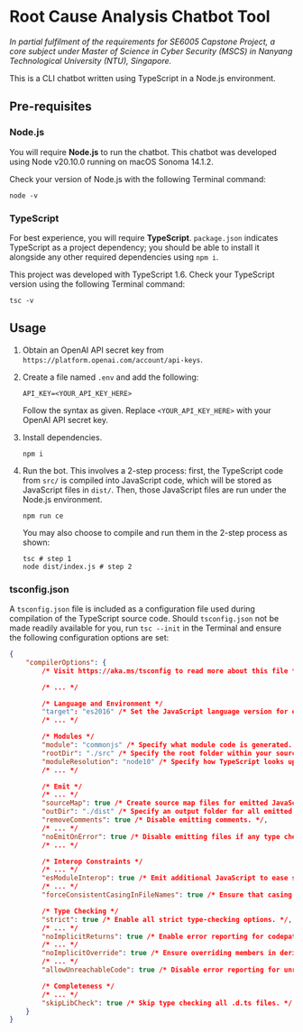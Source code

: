 # Root Cause Analysis Chatbot Tool

_In partial fulfilment of the requirements for SE6005 Capstone Project, a core subject under Master of Science in Cyber Security (MSCS) in Nanyang Technological University (NTU), Singapore._

This is a CLI chatbot written using TypeScript in a Node.js environment.

## Pre-requisites

### Node.js

You will require **Node.js** to run the chatbot.
This chatbot was developed using Node v20.10.0 running on macOS Sonoma 14.1.2.

Check your version of Node.js with the following Terminal command:

```shell
node -v
```

### TypeScript

For best experience, you will require **TypeScript**.
`package.json` indicates TypeScript as a project dependency; you should be able to install it alongside any other required dependencies using `npm i`.

This project was developed with TypeScript 1.6.
Check your TypeScript version using the following Terminal command:

```shell
tsc -v
```

## Usage

1. Obtain an OpenAI API secret key from `https://platform.openai.com/account/api-keys`.
2. Create a file named `.env` and add the following:

   ```
   API_KEY=<YOUR_API_KEY_HERE>
   ```

   Follow the syntax as given. Replace `<YOUR_API_KEY_HERE>` with your OpenAI API secret key.

3. Install dependencies.

   ```shell
   npm i
   ```

4. Run the bot.
   This involves a 2-step process: first, the TypeScript code from `src/` is compiled into JavaScript code, which will be stored as JavaScript files in `dist/`.
   Then, those JavaScript files are run under the Node.js environment.

   ```shell
   npm run ce
   ```

   You may also choose to compile and run them in the 2-step process as shown:

   ```shell
   tsc # step 1
   node dist/index.js # step 2
   ```

### tsconfig.json

A `tsconfig.json` file is included as a configuration file used during compilation of the TypeScript source code.
Should `tsconfig.json` not be made readily available for you, run `tsc --init` in the Terminal and ensure the following configuration options are set:

```json
{
	"compilerOptions": {
		/* Visit https://aka.ms/tsconfig to read more about this file */

		/* ... */

		/* Language and Environment */
		"target": "es2016" /* Set the JavaScript language version for emitted JavaScript and include compatible library declarations. */,
		/* ... */

		/* Modules */
		"module": "commonjs" /* Specify what module code is generated. */,
		"rootDir": "./src" /* Specify the root folder within your source files. */,
		"moduleResolution": "node10" /* Specify how TypeScript looks up a file from a given module specifier. */,
		/* ... */

		/* Emit */
		/* ... */
		"sourceMap": true /* Create source map files for emitted JavaScript files. */,
		"outDir": "./dist" /* Specify an output folder for all emitted files. */,
		"removeComments": true /* Disable emitting comments. */,
		/* ... */
		"noEmitOnError": true /* Disable emitting files if any type checking errors are reported. */,
		/* ... */

		/* Interop Constraints */
		/* ... */
		"esModuleInterop": true /* Emit additional JavaScript to ease support for importing CommonJS modules. This enables 'allowSyntheticDefaultImports' for type compatibility. */,
		/* ... */
		"forceConsistentCasingInFileNames": true /* Ensure that casing is correct in imports. */,

		/* Type Checking */
		"strict": true /* Enable all strict type-checking options. */,
		/* ... */
		"noImplicitReturns": true /* Enable error reporting for codepaths that do not explicitly return in a function. */,
		/* ... */
		"noImplicitOverride": true /* Ensure overriding members in derived classes are marked with an override modifier. */,
		/* ... */
		"allowUnreachableCode": true /* Disable error reporting for unreachable code. */,

		/* Completeness */
		/* ... */
		"skipLibCheck": true /* Skip type checking all .d.ts files. */
	}
}
```

